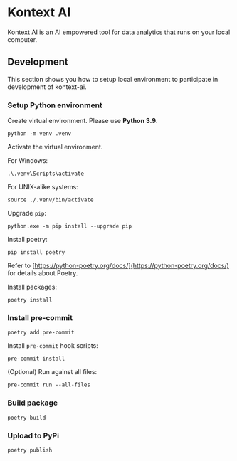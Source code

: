 # Kontext AI

Kontext AI is an AI empowered tool for data analytics that runs on your local computer.

## Development

This section shows you how to setup local environment to participate in development of kontext-ai.

### Setup Python environment

Create virtual environment. Please use **Python 3.9**.

```
python -m venv .venv
```

Activate the virtual environment.

For Windows:
```
.\.venv\Scripts\activate
```

For UNIX-alike systems:
```
source ./.venv/bin/activate
```

Upgrade `pip`:
```
python.exe -m pip install --upgrade pip
```

Install poetry:
```
pip install poetry
```

Refer to [https://python-poetry.org/docs/](https://python-poetry.org/docs/) for details about Poetry.

Install packages:
```
poetry install
```

### Install pre-commit

```
poetry add pre-commit
```

Install `pre-commit` hook scripts:
```
pre-commit install
```

(Optional) Run against all files:
```
pre-commit run --all-files
```

### Build package

```
poetry build
```

### Upload to PyPi

```
poetry publish
```
